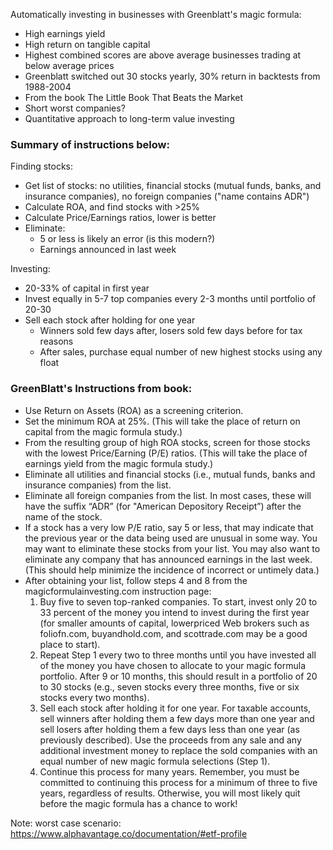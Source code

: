 Automatically investing in businesses with Greenblatt's magic formula:
- High earnings yield
- High return on tangible capital
- Highest combined scores are above average businesses trading at below average prices
- Greenblatt switched out 30 stocks yearly, 30% return in backtests from 1988-2004
- From the book The Little Book That Beats the Market
- Short worst companies?
- Quantitative approach to long-term value investing 

### Summary of instructions below:
Finding stocks:
- Get list of stocks: no utilities, financial stocks (mutual funds, banks, and insurance companies), no foreign companies ("name contains ADR")
- Calculate ROA, and find stocks with >25%
- Calculate Price/Earnings ratios, lower is better
- Eliminate:
    - 5 or less is likely an error (is this modern?)
    - Earnings announced in last week

Investing: 
- 20-33% of capital in first year
- Invest equally in 5-7 top companies every 2-3 months until portfolio of 20-30
- Sell each stock after holding for one year
    - Winners sold few days after, losers sold few days before for tax reasons
    - After sales, purchase equal number of new highest stocks using any float



### GreenBlatt's Instructions from book:
- Use Return on Assets (ROA) as a screening criterion.
- Set the minimum ROA at 25%. (This will take the place of return on capital from the magic formula study.)
- From the resulting group of high ROA stocks, screen for those stocks with the lowest Price/Earning (P/E) ratios. (This will take the place of earnings yield from the magic formula study.)
- Eliminate all utilities and financial stocks (i.e., mutual funds, banks and insurance companies) from the list.
- Eliminate all foreign companies from the list. In most cases, these will have the suffix “ADR” (for "American Depository Receipt”) after the name of the stock.
- If a stock has a very low P/E ratio, say 5 or less, that may indicate that the previous year or the data being used are unusual in some way. You may want to eliminate these stocks from your list. You may also want to eliminate any company that has announced earnings in the last week. (This should help minimize the incidence of incorrect or untimely data.)
- After obtaining your list, follow steps 4 and 8 from the magicformulainvesting.com instruction page:
    1. Buy five to seven top-ranked companies. To start, invest only 20 to 33 percent of the money you intend to invest during the first year (for smaller amounts of capital, lowerpriced Web brokers such as foliofn.com, buyandhold.com, and scottrade.com may be a good place to start).
    2. Repeat Step 1 every two to three months until you have invested all of the money you have chosen to allocate to your magic formula portfolio. After 9 or 10 months, this should result in a portfolio of 20 to 30 stocks (e.g., seven stocks every three months, five or six stocks every two months).
    3. Sell each stock after holding it for one year. For taxable accounts, sell winners after holding them a few days more than one year and sell losers after holding them a few days less than one year (as previously described). Use the proceeds from any sale and any additional investment money to replace the sold companies with an equal number of new magic formula selections (Step 1).
    4. Continue this process for many years. Remember, you must be committed to continuing this process for a minimum of three to five years, regardless of results. Otherwise, you will most likely quit before the magic formula has a chance to work!


Note: worst case scenario: https://www.alphavantage.co/documentation/#etf-profile

